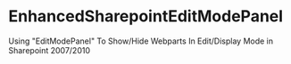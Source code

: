 # EnhancedSharepointEditModePanel
Using "EditModePanel" To Show/Hide Webparts In Edit/Display Mode in Sharepoint 2007/2010
